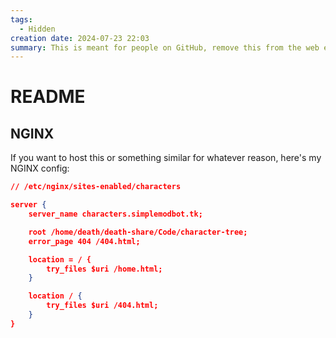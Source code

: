 ```yaml
---
tags:
  - Hidden
creation date: 2024-07-23 22:03
summary: This is meant for people on GitHub, remove this from the web export.
---
```

# README

## NGINX

If you want to host this or something similar for whatever reason, here's my NGINX config:

```json
// /etc/nginx/sites-enabled/characters

server {
    server_name characters.simplemodbot.tk;

    root /home/death/death-share/Code/character-tree;
    error_page 404 /404.html;

    location = / {
        try_files $uri /home.html;
    }

    location / {
        try_files $uri /404.html;
    }
}
```
